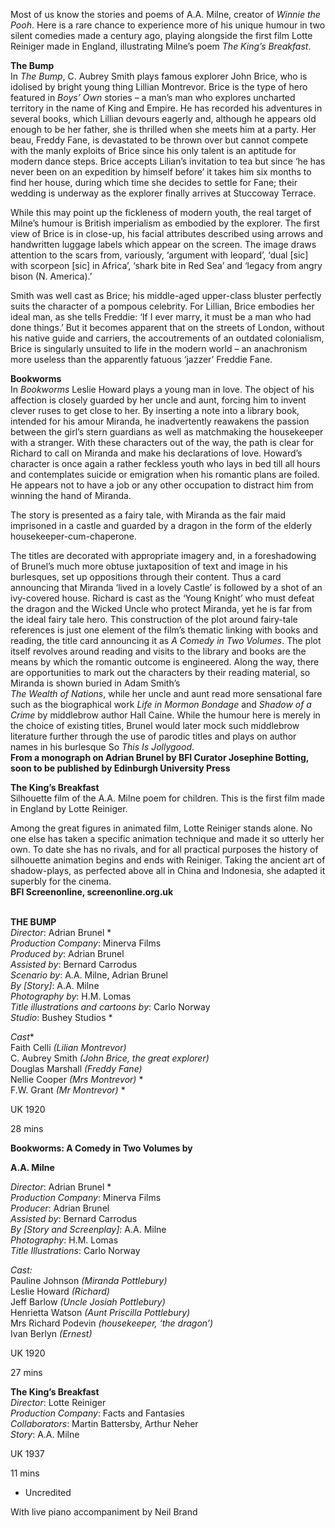 

Most of us know the stories and poems of A.A. Milne, creator of _Winnie the Pooh_. Here is a rare chance to experience more of his unique humour in two silent comedies made a century ago, playing alongside the first film Lotte Reiniger made in England, illustrating Milne’s poem _The King’s Breakfast_.

**The Bump**  
In _The Bump_, C. Aubrey Smith plays famous explorer John Brice, who is idolised by bright young thing Lillian Montrevor. Brice is the type of hero featured in _Boys’ Own_ stories – a man’s man who explores uncharted territory in the name of King and Empire. He has recorded his adventures in several books, which Lillian devours eagerly and, although he appears old enough to be her father, she is thrilled when she meets him at a party. Her beau, Freddy Fane, is devastated to be thrown over but cannot compete with the manly exploits of Brice since his only talent is an aptitude for modern dance steps. Brice accepts Lilian’s invitation to tea but since ‘he has never been on an expedition by himself before’ it takes him six months to find her house, during which time she decides to settle for Fane; their wedding is underway as the explorer finally arrives at Stuccoway Terrace.

While this may point up the fickleness of modern youth, the real target of Milne’s humour is British imperialism as embodied by the explorer. The first view of Brice is in close-up, his facial attributes described using arrows and handwritten luggage labels which appear on the screen. The image draws attention to the scars from, variously, ‘argument with leopard’, ‘dual [sic] with scorpeon [sic] in Africa’, ‘shark bite in Red Sea’ and ‘legacy from angry bison (N. America).’

Smith was well cast as Brice; his middle-aged upper-class bluster perfectly suits the character of a pompous celebrity. For Lillian, Brice embodies her ideal man, as she tells Freddie: ‘If I ever marry, it must be a man who had done things.’ But it becomes apparent that on the streets of London, without his native guide and carriers, the accoutrements of an outdated colonialism, Brice is singularly unsuited to life in the modern world – an anachronism more useless than the apparently fatuous ‘jazzer’ Freddie Fane.

**Bookworms**  
In _Bookworms_ Leslie Howard plays a young man in love. The object of his affection is closely guarded by her uncle and aunt, forcing him to invent clever ruses to get close to her. By inserting a note into a library book, intended for his amour Miranda, he inadvertently reawakens the passion between the girl’s stern guardians as well as matchmaking the housekeeper with a stranger. With these characters out of the way, the path is clear for Richard to call on Miranda and make his declarations of love. Howard’s character is once again a rather feckless youth who lays in bed till all hours and contemplates suicide or emigration when his romantic plans are foiled. He appears not to have a job or any other occupation to distract him from winning the hand of Miranda.

The story is presented as a fairy tale, with Miranda as the fair maid imprisoned in a castle and guarded by a dragon in the form of the elderly housekeeper-cum-chaperone.

The titles are decorated with appropriate imagery and, in a foreshadowing of Brunel’s much more obtuse juxtaposition of text and image in his burlesques, set up oppositions through their content. Thus a card announcing that Miranda ‘lived in a lovely Castle’ is followed by a shot of an ivy-covered house. Richard is cast as the ‘Young Knight’ who must defeat the dragon and the Wicked Uncle who protect Miranda, yet he is far from the ideal fairy tale hero. This construction of the plot around fairy-tale references is just one element of the film’s thematic linking with books and reading, the title card announcing it as  _A Comedy in Two Volumes_. The plot itself revolves around reading and visits to the library and books are the means by which the romantic outcome is engineered. Along the way, there are opportunities to mark out the characters by their reading material, so Miranda is shown buried in Adam Smith’s  
_The Wealth of Nations_, while her uncle and aunt read more sensational fare such as the biographical work _Life in Mormon Bondage_ and _Shadow of a Crime_ by middlebrow author Hall Caine. While the humour here is merely in the choice of existing titles, Brunel would later mock such middlebrow literature further through the use of parodic titles and plays on author names in his burlesque So _This Is Jollygood_.  
**From a monograph on Adrian Brunel by BFI Curator Josephine Botting, soon to be published by Edinburgh University Press**

**The King’s Breakfast**  
Silhouette film of the A.A. Milne poem for children. This is the first film made in England by Lotte Reiniger.

Among the great figures in animated film, Lotte Reiniger stands alone. No one else has taken a specific animation technique and made it so utterly her own. To date she has no rivals, and for all practical purposes the history of silhouette animation begins and ends with Reiniger. Taking the ancient art of shadow-plays, as perfected above all in China and Indonesia, she adapted it superbly for the cinema.  
**BFI Screenonline, screenonline.org.uk**
<br><br>

**THE BUMP**  
_Director_: Adrian Brunel *  
_Production Company_: Minerva Films  
_Produced by_: Adrian Brunel  
_Assisted by_: Bernard Carrodus  
_Scenario by_: A.A. Milne, Adrian Brunel  
_By [Story]_: A.A. Milne  
_Photography by_: H.M. Lomas  
_Title illustrations and cartoons by_: Carlo Norway  
_Studio_: Bushey Studios *

*Cast**  
Faith Celli _(Lilian Montrevor)_  
C. Aubrey Smith _(John Brice, the great explorer)_  
Douglas Marshall _(Freddy Fane)_  
Nellie Cooper _(Mrs Montrevor)_ *  
F.W. Grant _(Mr Montrevor)_ *

UK 1920

28 mins

**Bookworms: A Comedy in Two Volumes by**

**A.A. Milne**

_Director_: Adrian Brunel *  
_Production Company_: Minerva Films  
_Producer_: Adrian Brunel  
_Assisted by_: Bernard Carrodus  
_By [Story and Screenplay]_: A.A. Milne  
_Photography_: H.M. Lomas  
_Title Illustrations_: Carlo Norway

_Cast:_  
Pauline Johnson _(Miranda Pottlebury)_  
Leslie Howard _(Richard)_  
Jeff Barlow _(Uncle Josiah Pottlebury)_  
Henrietta Watson _(Aunt Priscilla Pottlebury)_  
Mrs Richard Podevin _(housekeeper, ‘the dragon’)_  
Ivan Berlyn _(Ernest)_

UK 1920

27 mins

**The King’s Breakfast**  
_Director_: Lotte Reiniger  
_Production Company_: Facts and Fantasies  
_Collaborators_: Martin Battersby, Arthur Neher  
_Story_: A.A. Milne

UK 1937

11 mins

* Uncredited

With live piano accompaniment by Neil Brand
<!--stackedit_data:
eyJoaXN0b3J5IjpbMjM0MTM3MDg3XX0=
-->
